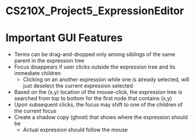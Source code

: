 # CS210X_Project5_ExpressionEditor

# Important GUI Features #
* Terms can be drag-and-dropped only among siblings of the same parent in the expression tree
* Focus disappears if user clicks outside the expression tree and its immediate children
  * Clicking on an another expression while one is already selected, will just deselect the current expression selected
* Based on the (x,y) location of the mouse-click, the expression tree is searched from top to bottom for the first node that contains (x,y)
* Upon subsequent clicks, the focus may shift to one of the children of the current focus
* Create a shadow copy (ghost) that shows where the expression should be
  * Actual expression should follow the mouse
